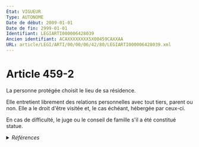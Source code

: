 ```yaml
---
État: VIGUEUR
Type: AUTONOME
Date de début: 2009-01-01
Date de fin: 2999-01-01
Identifiant: LEGIARTI000006428039
Ancien identifiant: ACAXXXXXXXX5X00459CAXXAA
URL: article/LEGI/ARTI/00/00/06/42/80/LEGIARTI000006428039.xml
---
```


<h1>Article 459-2</h1>

La personne protégée choisit le lieu de sa résidence.<br />

Elle entretient librement des relations personnelles avec tout tiers, parent ou
non. Elle a le droit d'être visitée et, le cas échéant, hébergée par ceux-ci.<br />

En cas de difficulté, le juge ou le conseil de famille s'il a été constitué
statue.


<details>
  <summary><em>Références</em></summary>

  <h2>Articles faisant référence à l'article</h2>
  
  <ul>
    <li>
      <a href="https://legal.tricoteuses.fr//redirection/LEGIARTI000038810518?vers=git&vers=legifrance">Code de procédure civile - article 1213 AUTONOME VIGUEUR, en vigueur depuis le 2019-07-25</a> CITATION source
    </li>
    <li>
      <a href="https://legal.tricoteuses.fr//redirection/LEGIARTI000020031175?vers=git&vers=legifrance">Code de procédure civile - article 1213 AUTONOME MODIFIE, en vigueur du 2009-01-01 au 2019-07-25</a> CITATION source
    </li>
    <li>
      <a href="https://legal.tricoteuses.fr//redirection/LEGIARTI000020079416?vers=git&vers=legifrance">Code de l'action sociale et des familles - article Annexe 4-3 AUTONOME VIGUEUR, en vigueur depuis le 2009-01-01</a> CITATION source
    </li>
    <li>
      <a href="https://legal.tricoteuses.fr//redirection/LEGIARTI000006284898?vers=git&vers=legifrance">LOI n° 2007-308 du 5 mars 2007 portant réforme de la protection juridique des majeurs - article 7 ENTIEREMENT_MODIF</a> CREATION cible
    </li>
    <li>
      <a href="https://legal.tricoteuses.fr//redirection/LEGIARTI000048598165?vers=git&vers=legifrance">Code de l'action sociale et des familles - article L311-4 AUTONOME MODIFIE, en vigueur du 2023-12-20 au 2024-04-10</a> CITATION source
    </li>
    <li>
      <a href="https://legal.tricoteuses.fr//redirection/LEGIARTI000031727322?vers=git&vers=legifrance">Code de l'action sociale et des familles - article L311-4 AUTONOME MODIFIE, en vigueur du 2015-12-30 au 2020-10-01</a> CITATION source
    </li>
    <li>
      <a href="https://legal.tricoteuses.fr//redirection/LEGIARTI000049391584?vers=git&vers=legifrance">Code de l'action sociale et des familles - article L311-4 AUTONOME VIGUEUR, en vigueur depuis le 2024-04-10</a> CITATION source
    </li>
    <li>
      <a href="https://legal.tricoteuses.fr//redirection/LEGIARTI000041721298?vers=git&vers=legifrance">Code de l'action sociale et des familles - article L311-4 AUTONOME MODIFIE, en vigueur du 2020-10-01 au 2023-12-20</a> CITATION source
    </li>
    <li>
      <a href="https://legal.tricoteuses.fr//redirection/LEGIARTI000006427805?vers=git&vers=legifrance">Code civil - article 472 AUTONOME VIGUEUR, en vigueur depuis le 2009-01-01</a> CITATION source
    </li>
  </ul>
  
  <h2>Références faites par l'article</h2>
  
  <ul>
    <li>
      2007-03-05 CREATION source <a href="https://legal.tricoteuses.fr//redirection/LEGIARTI000006284898?vers=git&vers=legifrance">LOI n° 2007-308 du 5 mars 2007 portant réforme de la protection juridique des majeurs - article 7 ENTIEREMENT_MODIF</a>
    </li>
    <li>
      2999-01-01 CITATION cible <a href="https://legal.tricoteuses.fr//redirection/LEGIARTI000006427805?vers=git&vers=legifrance">Code civil - article 472 AUTONOME VIGUEUR, en vigueur depuis le 2009-01-01</a>
    </li>
    <li>
      2999-01-01 CITATION cible <a href="https://legal.tricoteuses.fr//redirection/LEGIARTI000020079416?vers=git&vers=legifrance">Code de l'action sociale et des familles - article Annexe 4-3 AUTONOME VIGUEUR, en vigueur depuis le 2009-01-01</a>
    </li>
    <li>
      2999-01-01 CITATION cible <a href="https://legal.tricoteuses.fr//redirection/LEGIARTI000049391584?vers=git&vers=legifrance">Code de l'action sociale et des familles - article L311-4 AUTONOME VIGUEUR, en vigueur depuis le 2024-04-10</a>
    </li>
    <li>
      2999-01-01 CITATION cible <a href="https://legal.tricoteuses.fr//redirection/LEGIARTI000038810518?vers=git&vers=legifrance">Code de procédure civile - article 1213 AUTONOME VIGUEUR, en vigueur depuis le 2019-07-25</a>
    </li>
    <li>
      CODIFICATION source Loi 1803-03-14
    </li>
  </ul>
</details>
